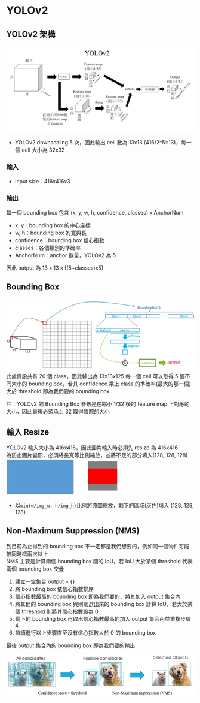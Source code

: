 # YOLOv2

## YOLOv2 架構
![](image/yolov2Architecture.jpg)  
- YOLOv2 downscaling 5 次，因此輸出 cell 數為 13x13 (416/2^5=13)，每一個 cell 大小為 32x32
### 輸入
- input size：416x416x3
### 輸出
每一個 bounding box 包含 (x, y, w, h, confidence, classes) x AnchorNum
- x, y：bounding box 的中心座標
- w, h：bounding box 的寬與長
- confidence：bounding box 信心指數
- classes：各個類別的準確率
- AnchorNum：anchor 數量，YOLOv2 為 5  

因此 output 為 13 x 13 x [(5+classes)x5]

## Bounding Box
<img src="image/detail.jpg" width="600">  
此處假設共有 20 個 class，因此輸出為 13x13x125  
每一個 cell 可以取得 5 個不同大小的 bounding box，若其 confidence 乘上 class 的準確率(最大的那一個)大於 threshold 即為我們要的 bounding box  

註：YOLOv2 的 Bounding Box 參數是在縮小 1/32 後的 feature map 上對應的大小，因此最後必須承上 32 取得實際的大小

## 輸入 Resize
YOLOv2 輸入大小為 416x416，因此圖片輸入時必須先 resize 為 416x416  
為防止圖片變形，必須將長寬等比例縮放，並將不足的部分填入(128, 128, 128)  
<img src="image/resize.jpg" width="300">  

- 以```min(w/img_w, h/img_h)```比例將原圖縮放，剩下的區域(灰色)填入 (128, 128, 128)

## Non-Maximum Suppression (NMS)
到目前為止得到的 bounding box 不一定都是我們想要的，例如同一個物件可能被同時框兩次以上  
NMS 主要是計算兩個 bounding box 間的 IoU，若 IoU 大於某個 threshold 代表兩個 bounding box 交疊  
1. 建立一空集合 output = {}
2. 將 bounding box 依信心指數排序
3. 信心指數最高的 bounding box 即為我們要的，將其加入 output 集合內
4. 將其他的 bounding box 與剛剛選出來的 bounding box 計算 IoU，若大於某個 threshold 則將其信心指數設為 0
5. 剩下的 bounding box 再取出信心指數最高的加入 output 集合內並重複步驟 4
6. 持續進行以上步驟直至沒有信心指數大於 0 的 bounding box  

最後 output 集合內的 bounding box 即為我們要的輸出

![](image/NMS.jpg)
